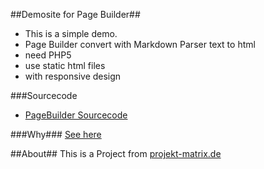 ##Demosite for Page Builder##
* This is a simple demo.
* Page Builder convert with Markdown Parser text to html
* need PHP5
* use static html files
* with responsive design

###Sourcecode
* [PageBuilder Sourcecode](https://github.com/andre-hub/PageBuilder "PageBuilder Sourcecode Repository") 

###Why###
[See here](/why "Why Page Builder")

##About##
This is a Project from [projekt-matrix.de](http://projekt-matrix.de/ "Projects Overview Website")